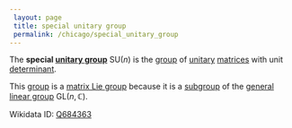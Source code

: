 ```yaml
---
 layout: page
 title: special unitary group
 permalink: /chicago/special_unitary_group
---
```

The **special [unitary group](https://defsmath.github.io/DefsMath/unitary_group)** $\text{SU}(n)$ is the [group](https://defsmath.github.io/DefsMath/group) of [unitary](https://defsmath.github.io/DefsMath/unitary_matrix) [matrices](https://defsmath.github.io/DefsMath/matrix) with unit [determinant](https://defsmath.github.io/DefsMath/determinant).

This [group](https://defsmath.github.io/DefsMath/group) is a [matrix Lie group](https://defsmath.github.io/DefsMath/matrix_Lie_group) because it is a [subgroup](https://defsmath.github.io/DefsMath/subgroup) of the [general linear group](https://defsmath.github.io/DefsMath/general_linear_group) $\text{GL}(n,\mathbb C)$.

Wikidata ID: [Q684363](https://www.wikidata.org/wiki/Q684363)